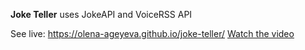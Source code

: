 **Joke Teller**
uses JokeAPI and VoiceRSS API

See live: https://olena-ageyeva.github.io/joke-teller/
[Watch the video](./preview.mp4)
